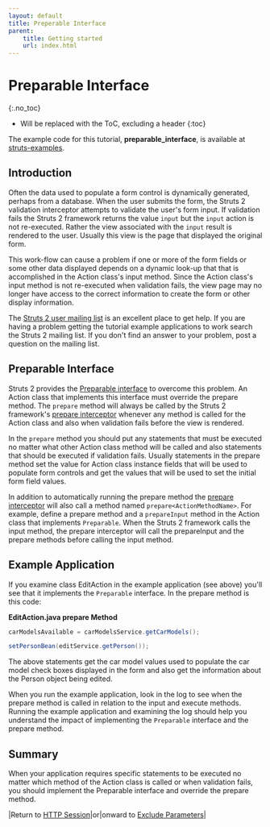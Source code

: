 ```yaml
---
layout: default
title: Preperable Interface
parent:
    title: Getting started
    url: index.html
---
```


# Preparable Interface
{:.no_toc}

* Will be replaced with the ToC, excluding a header
{:toc}

The example code for this tutorial, **preparable_interface**, is available at [struts-examples](https://github.com/apache/struts-examples).

## Introduction

Often the data used to populate a form control is dynamically generated, perhaps from a database. When the user submits 
the form, the Struts 2 validation interceptor attempts to validate the user's form input. If validation fails the Struts 2 
framework returns the value `input` but the `input` action is not re-executed. Rather the view associated with the `input` 
result is rendered to the user. Usually this view is the page that displayed the original form.

This work-flow can cause a problem if one or more of the form fields or some other data displayed depends on a dynamic 
look-up that that is accomplished in the Action class's input method. Since the Action class's input method is not 
re-executed when validation fails, the view page may no longer have access to the correct information to create the form 
or other display information.

The [Struts 2 user mailing list](http://struts.apache.org/mail.html) is an excellent place to get help. If you are having 
a problem getting the tutorial example applications to work search the Struts 2 mailing list. If you don't find an answer 
to your problem, post a question on the mailing list.

## Preparable Interface

Struts 2 provides the [Preparable interface](../maven/struts2-core/apidocs/com/opensymphony/xwork2/Preparable.html)
to overcome this problem. An Action class that implements this interface must override the prepare method. The `prepare` 
method will always be called by the Struts 2 framework's [prepare interceptor](../core-developers/prepare-interceptor.html) 
whenever any method is called for the Action class and also when validation fails before the view is rendered.

In the `prepare` method you should put any statements that must be executed no matter what other Action class method will 
be called and also statements that should be executed if validation fails. Usually statements in the prepare method set 
the value for Action class instance fields that will be used to populate form controls and get the values that will be 
used to set the initial form field values.

In addition to automatically running the prepare method the [prepare interceptor](../core-developers/prepare-interceptor.html) 
will also call a method named `prepare<ActionMethodName>`. For example, define a prepare method and a `prepareInput` method 
in the Action class that implements `Preparable`. When the Struts 2 framework calls the input method, the prepare interceptor 
will call the prepareInput and the prepare methods before calling the input method.

## Example Application

If you examine class EditAction in the example application (see above) you'll see that it implements the `Preparable` interface. 
In the prepare method is this code:

**EditAction.java prepare Method**

```java
carModelsAvailable = carModelsService.getCarModels();

setPersonBean(editService.getPerson());
```

The above statements get the car model values used to populate the car model check boxes displayed in the form and also 
get the information about the Person object being edited.

When you run the example application, look in the log to see when the prepare method is called in relation to the input 
and execute methods. Running the example application and examining the log should help you understand the impact of implementing 
the `Preparable` interface and the prepare method.

## Summary

When your application requires specific statements to be executed no matter which method of the Action class is called 
or when validation fails, you should implement the Preparable interface and override the prepare method.

|Return to [HTTP Session](http-session.html)|or|onward to [Exclude Parameters](exclude-parameters.html)|

